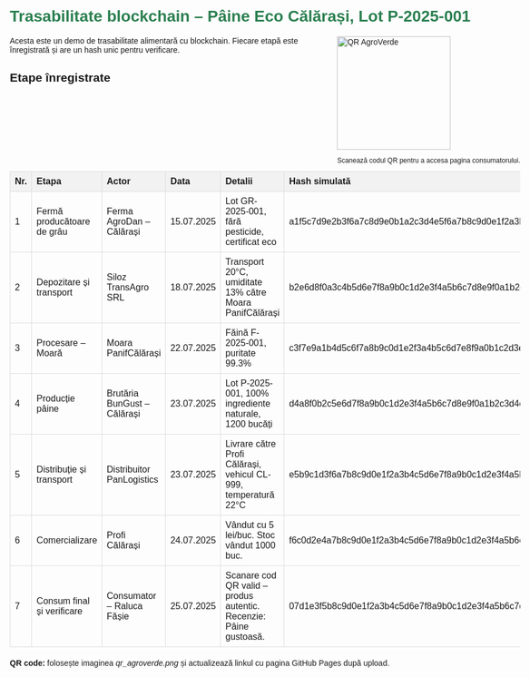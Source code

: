 
<!doctype html>
<html lang="ro">
<head>
<meta charset="utf-8">
<meta name="viewport" content="width=device-width,initial-scale=1">
<title>Trasabilitate – Pâine Eco Călărași</title>
<style>
body {font-family: Arial, Helvetica, sans-serif; max-width:900px; margin:20px auto; padding:10px;}
h1 {color:#2a7f4f;}
table {width:100%; border-collapse:collapse; margin-top:20px;}
th, td {border:1px solid #ddd; padding:8px; text-align:left;}
th {background:#f2f2f2;}
.qr {float:right; margin-left:20px;}
</style>
</head>
<body>
<h1>Trasabilitate blockchain – Pâine Eco Călărași, Lot P-2025-001</h1>
<div class='qr'>
  <img alt='QR AgroVerde' src='qr_agroverde.png' width='200' height='200'>
  <p style='font-size:12px'>Scanează codul QR pentru a accesa pagina consumatorului.</p>
</div>
<p>Acesta este un demo de trasabilitate alimentară cu blockchain. Fiecare etapă este înregistrată și are un hash unic pentru verificare.</p>

<h2>Etape înregistrate</h2>
<table>
<thead>
<tr><th>Nr.</th><th>Etapa</th><th>Actor</th><th>Data</th><th>Detalii</th><th>Hash simulată</th></tr>
</thead>
<tbody>
<tr><td>1</td><td>Fermă producătoare de grâu</td><td>Ferma AgroDan – Călărași</td><td>15.07.2025</td><td>Lot GR-2025-001, fără pesticide, certificat eco</td><td>a1f5c7d9e2b3f6a7c8d9e0b1a2c3d4e5f6a7b8c9d0e1f2a3b4c5d6e7f8a9b0c1</td></tr>
<tr><td>2</td><td>Depozitare și transport</td><td>Siloz TransAgro SRL</td><td>18.07.2025</td><td>Transport 20°C, umiditate 13% către Moara PanifCălărași</td><td>b2e6d8f0a3c4b5d6e7f8a9b0c1d2e3f4a5b6c7d8e9f0a1b2c3d4e5f6a7b8c9d0</td></tr>
<tr><td>3</td><td>Procesare – Moară</td><td>Moara PanifCălărași</td><td>22.07.2025</td><td>Făină F-2025-001, puritate 99.3%</td><td>c3f7e9a1b4d5c6f7a8b9c0d1e2f3a4b5c6d7e8f9a0b1c2d3e4f5a6b7c8d9e0f1</td></tr>
<tr><td>4</td><td>Producție pâine</td><td>Brutăria BunGust – Călărași</td><td>23.07.2025</td><td>Lot P-2025-001, 100% ingrediente naturale, 1200 bucăți</td><td>d4a8f0b2c5e6d7f8a9b0c1d2e3f4a5b6c7d8e9f0a1b2c3d4e5f6a7b8c9d0e1f2</td></tr>
<tr><td>5</td><td>Distribuție și transport</td><td>Distribuitor PanLogistics</td><td>23.07.2025</td><td>Livrare către Profi Călărași, vehicul CL-999, temperatură 22°C</td><td>e5b9c1d3f6a7b8c9d0e1f2a3b4c5d6e7f8a9b0c1d2e3f4a5b6c7d8e9f0a1b2c3</td></tr>
<tr><td>6</td><td>Comercializare</td><td>Profi Călărași</td><td>24.07.2025</td><td>Vândut cu 5 lei/buc. Stoc vândut 1000 buc.</td><td>f6c0d2e4a7b8c9d0e1f2a3b4c5d6e7f8a9b0c1d2e3f4a5b6c7d8e9f0a1b2c3d4</td></tr>
<tr><td>7</td><td>Consum final și verificare</td><td>Consumator – Raluca Fășie</td><td>25.07.2025</td><td>Scanare cod QR valid – produs autentic. Recenzie: Pâine gustoasă.</td><td>07d1e3f5b8c9d0e1f2a3b4c5d6e7f8a9b0c1d2e3f4a5b6c7d8e9f0a1b2c3d4e5</td></tr>
</tbody>
</table>

<p style="margin-top:20px"><strong>QR code:</strong> folosește imaginea <em>qr_agroverde.png</em> și actualizează linkul cu pagina GitHub Pages după upload.</p>
</body>
</html>
